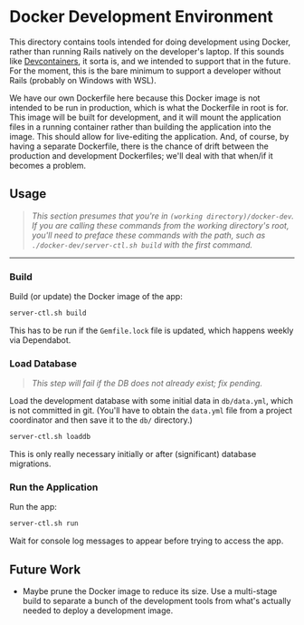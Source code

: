 # Docker Development Environment

This directory contains tools intended for doing development using Docker,
rather than running Rails natively on the developer's laptop. If this sounds
like [Devcontainers](https://containers.dev), it sorta is, and we intended to
support that in the future. For the moment, this is the bare minimum to
support a developer without Rails (probably on Windows with WSL).

We have our own Dockerfile here because this Docker image is not intended to
be run in production, which is what the Dockerfile in root is for. This
image will be built for development, and it will mount the application files
in a running container rather than building the application into the image.
This should allow for live-editing the application. And, of course, by
having a separate Dockerfile, there is the chance of drift between the
production and development Dockerfiles; we'll deal with that when/if it
becomes a problem.

## Usage

> _This section presumes that you're in `(working directory)/docker-dev`.
If you are calling these commands from the working directory's root, you'll
need to preface these commands with the path, such as
`./docker-dev/server-ctl.sh build` with the first command._

----

### Build

Build (or update) the Docker image of the app:

```bash
server-ctl.sh build
```

This has to be run if the `Gemfile.lock` file is updated, which happens
weekly via Dependabot.

### Load Database

> _This step will fail if the DB does not already exist; fix pending._

Load the development database with some initial data in `db/data.yml`, which
is not committed in git. (You'll have to obtain the `data.yml` file from a
project coordinator and then save it to the `db/` directory.)

```bash
server-ctl.sh loaddb
```

This is only really necessary initially or after (significant) database
migrations.

### Run the Application

Run the app:

```bash
server-ctl.sh run
```

Wait for console log messages to appear before trying to access the app.

## Future Work

* Maybe prune the Docker image to reduce its size. Use a multi-stage build
  to separate a bunch of the development tools from what's actually needed
  to deploy a development image.
